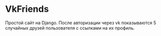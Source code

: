 # VkFriends
Простой сайт на Django.
После авторизации через vk показываются 5 случайных друзей пользователя с ссылками на их профиль.
